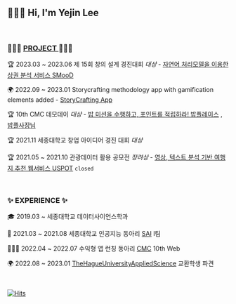 ## 🙋🏻‍♀️ Hi, I'm Yejin Lee
<br/>

###  👩🏻‍💻 <u> PROJECT </u> 👩🏻‍💻
 🏆 2023.03 ~ 2023.06 제 15회 창의 설계 경진대회 *대상* - [자연어 처리모델을 이용한 상권 분석 서비스 SMooD](https://smood.org/)
 
 🌍 2022.09 ~ 2023.01 Storycrafting methodology app with gamification elements added - [StoryCrafting App](https://youtu.be/U93WIt5ecRA) 

 🏆 10th CMC 데모데이 *대상* - [밥 미션을 수행하고, 포인트를 적립하라! 밥플레이스](https://bobplace.com/) , [밥플사장님](https://apps.apple.com/kr/app/%EB%B0%A5%ED%94%8C%EC%82%AC%EC%9E%A5%EB%8B%98/id1635526753)

 🏆 2021.11 세종대학교 창업 아이디어 경진 대회 *대상*

 🏆 2021.05 ~ 2021.10 관광데이터 활용 공모전 *장려상*  - [영상, 텍스트 분석 기반 여행지 추천 웹서비스 USPOT](https://github.com/yejinleee/USPOT_Front) `closed`

<br/>

### ✨ EXPERIENCE ✨
  
 🎓 2019.03 ~ 세종대학교 데이터사이언스학과
 
 🤖 2021.03 ~ 2021.08 세종대학교 인공지능 동아리 [SAI](https://www.youtube.com/channel/UCMf5F1uTcuz8MPN62kb55cg) I팀
 
 👩🏻‍💻 2022.04 ~ 2022.07 수익형 앱 런칭 동아리 [CMC](https://www.makeus.in/cmc) 10th Web
 
 🌍 2022.08 ~ 2023.01 [TheHagueUniversityAppliedScience](https://www.thuas.com/) 교환학생 파견

<br/>

[![Hits](https://hits.seeyoufarm.com/api/count/incr/badge.svg?pvs=4&url=https%3A%2F%2Fcolossal-waitress-32b.notion.site%2F99841bd144e54ac6b40faf99071afc78&count_bg=%2379C83D&title_bg=%23555555&icon=&icon_color=%23E7E7E7&title=hits&edge_flat=false)](https://hits.seeyoufarm.com)
